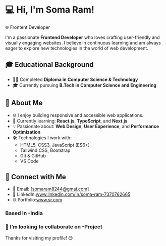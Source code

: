 # 💻 Hi, I'm Soma Ram!
 🌐 Frontent Developer


I'm a passionate **Frontend Developer** who loves crafting user-friendly and visually engaging websites. I believe in continuous learning and am always eager to explore new technologies in the world of web development.

## 🎓 Educational Background
- 🧑‍🎓 Completed **Diploma in Computer Science & Technology**
- 🎓 Currently pursuing **B.Tech in Computer Science and Engineering**

## 🚀 About Me
- 🌐 I enjoy building responsive and accessible web applications.
- 🌱 Currently learning: **React.js**, **TypeScript**, and **Next.js**
- 💡 Passionate about: **Web Design**, **User Experience**, and **Performance Optimization**
- 🛠️ Technologies I work with:
  - HTML5, CSS3, JavaScript (ES6+)
  - Tailwind CSS, Bootstrap
  - Git & GitHub
  - VS Code
## 🔗 Connect with Me
- 📧 Email: [somaram8244@gmai.com]
- 💼 LinkedIn:www.linkedin.com/in/soma-ram-7370762665
- 🌐 Portfolio:www.sr.com


### Based In -India
### 👯 I’m looking to collaborate on -Project


Thanks for visiting my profile! 😊
  
  




